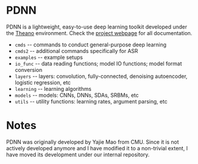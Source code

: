 # PDNN

PDNN is a lightweight, easy-to-use deep learning toolkit developed under the [Theano](http://deeplearning.net/software/theano) environment. Check the [project webpage](http://www.cs.cmu.edu/~ymiao/pdnntk.html) for all documentation.

* `cmds`     -- commands to conduct general-purpose deep learning  
* `cmds2`    -- additional commands specifically for ASR  
* `examples` -- example setups  
* `io_func`  -- data reading functions; model IO functions; model format conversion  
* `layers`   -- layers: convolution, fully-connected, denoising autoencoder, logistic regression, etc  
* `learning` -- learning algorithms  
* `models`   -- models: CNNs, DNNs, SDAs, SRBMs, etc  
* `utils`    -- utility functions: learning rates, argument parsing, etc

# Notes

PDNN was originally developed by Yajie Mao from CMU. Since it is not actively developed anymore and I have modified it to a non-trivial extent, I have moved its development under our internal repository.
